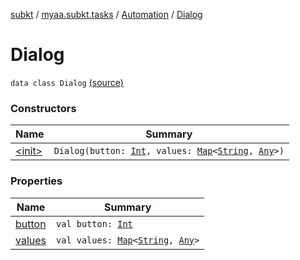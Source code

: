 [subkt](../../../index.md) / [myaa.subkt.tasks](../../index.md) / [Automation](../index.md) / [Dialog](./index.md)

# Dialog

`data class Dialog` [(source)](https://github.com/Myaamori/SubKt/blob/0.1.11/src/main/kotlin/myaa/subkt/tasks/asstasks.kt#L700)

### Constructors

| Name | Summary |
|---|---|
| [&lt;init&gt;](-init-.md) | `Dialog(button: `[`Int`](https://kotlinlang.org/api/latest/jvm/stdlib/kotlin/-int/index.html)`, values: `[`Map`](https://kotlinlang.org/api/latest/jvm/stdlib/kotlin.collections/-map/index.html)`<`[`String`](https://kotlinlang.org/api/latest/jvm/stdlib/kotlin/-string/index.html)`, `[`Any`](https://kotlinlang.org/api/latest/jvm/stdlib/kotlin/-any/index.html)`>)` |

### Properties

| Name | Summary |
|---|---|
| [button](button.md) | `val button: `[`Int`](https://kotlinlang.org/api/latest/jvm/stdlib/kotlin/-int/index.html) |
| [values](values.md) | `val values: `[`Map`](https://kotlinlang.org/api/latest/jvm/stdlib/kotlin.collections/-map/index.html)`<`[`String`](https://kotlinlang.org/api/latest/jvm/stdlib/kotlin/-string/index.html)`, `[`Any`](https://kotlinlang.org/api/latest/jvm/stdlib/kotlin/-any/index.html)`>` |
